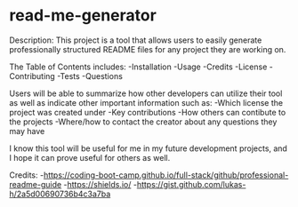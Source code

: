 # read-me-generator

Description:
This project is a tool that allows users to easily generate professionally structured README files for any project they are working on.

The Table of Contents includes:
-Installation
-Usage
-Credits
-License
-Contributing
-Tests
-Questions

Users will be able to summarize how other developers can utilize their tool as well as indicate other important information such as: 
-Which license the project was created under
-Key contributions
-How others can contibute to the projects
-Where/how to contact the creator about any questions they may have

I know this tool will be useful for me in my future development projects, and I hope it can prove useful for others as well.

Credits:
-https://coding-boot-camp.github.io/full-stack/github/professional-readme-guide
-https://shields.io/
-https://gist.github.com/lukas-h/2a5d00690736b4c3a7ba
